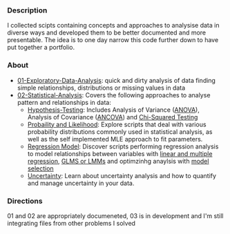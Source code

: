 ### Description
I collected scipts containing concepts and approaches to analysise data in diverse ways and developed them to be better documented and more presentable. The idea is to one day narrow this code further down to have put together a portfolio. 

### About

* [01-Exploratory-Data-Analysis](01-Exploratory-Data-Analysis/): quick and dirty analysis of data finding simple relationships, distributions or missing values in data
* [02-Statistical-Analysis](02-Statistical-Analysis/): Covers the following approaches to analyse pattern and relationships in data:
  - [Hypothesis-Testing](02-Statistical-Analysis/Hypothesis-Testing/): Includes Analysis of Variance ([ANOVA](02-Statistical-Analysis/Hypothesis-Testing/ANOVA/)), Analysis of Covariance ([ANCOVA](02-Statistical-Analysis/Hypothesis-Testing/ANCOVA/)) and [Chi-Squared Testing](02-Statistical-Analysis/Hypothesis-Testing/Chi-Squared/)
  - [Probaility and Likelihood](02-Statistical-Analysis/Probability+Likelihood/): Explore scripts that deal with various probability distributions commonly used in statistical analysis, as well as the self implemented MLE approach to fit parameters.
  - [Regression Model](02-Statistical-Analysis/Regression-Models/): Discover scripts performing regression analysis to model relationships between variables with [linear and multiple regression](02-Statistical-Analysis/Regression-Models/linear-regression), [GLMS or LMMs](02-Statistical-Analysis/Regression-Models/glm+lmm) and optimzinhg anaylsis with [model selection](02-Statistical-Analysis/Regression-Models/model-selection)
  - [Uncertainty](Uncertainty/): Learn about uncertainty analysis and how to quantify and manage uncertainty in your data.

### Directions

01 and 02 are appropriately documeneted, 03 is in development and I'm still integrating files from other problems I solved

